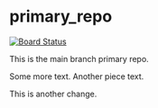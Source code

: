 # primary_repo

[![Board Status](https://dev.azure.com/mtirionDevOpsGithub/19fcec18-c2ba-40b4-a272-3a943fdb86c9/3503bee1-94a6-426d-bb6c-57d004fa4f7e/_apis/work/boardbadge/31847cf3-f624-405e-9908-4466a2934479)](https://dev.azure.com/mtirionDevOpsGithub/19fcec18-c2ba-40b4-a272-3a943fdb86c9/_boards/board/t/3503bee1-94a6-426d-bb6c-57d004fa4f7e/Microsoft.RequirementCategory)

This is the main branch primary repo.

Some more text. Another piece text.

This is another change.
